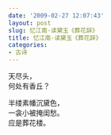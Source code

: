 ```yaml
---
date: '2009-02-27 12:07:43'
layout: post
slug: 忆江南·读黛玉《葬花辞》
title: 忆江南·读黛玉《葬花辞》
categories:
- 古诗
---
```

天尽头，  
何处有香丘？

半缕素幡沉黛色，  
一衾小被掩闺愁。  
应是葬花楼。
